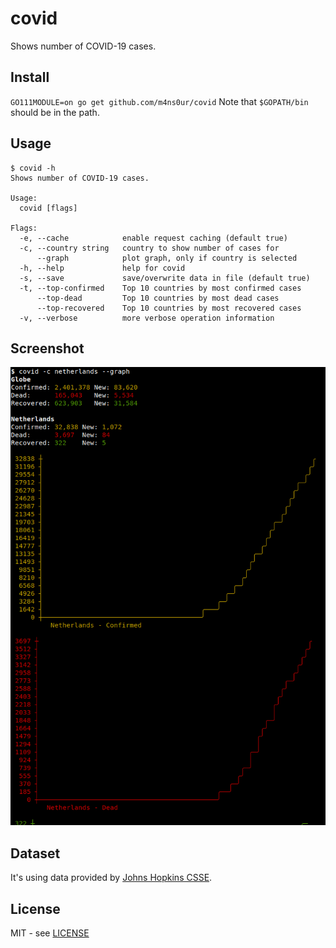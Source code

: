 # covid
Shows number of COVID-19 cases.

## Install
`GO111MODULE=on go get github.com/m4ns0ur/covid`
Note that `$GOPATH/bin` should be in the path.

## Usage
```
$ covid -h
Shows number of COVID-19 cases.

Usage:
  covid [flags]

Flags:
  -e, --cache            enable request caching (default true)
  -c, --country string   country to show number of cases for
      --graph            plot graph, only if country is selected
  -h, --help             help for covid
  -s, --save             save/overwrite data in file (default true)
  -t, --top-confirmed    Top 10 countries by most confirmed cases
      --top-dead         Top 10 countries by most dead cases
      --top-recovered    Top 10 countries by most recovered cases
  -v, --verbose          more verbose operation information
```

## Screenshot
![screenshot-1](/.res/screenshot-1.png)

## Dataset
It's using data provided by [Johns Hopkins CSSE](https://github.com/CSSEGISandData/COVID-19/tree/master/csse_covid_19_data/csse_covid_19_time_series).

## License
MIT - see [LICENSE][license]

[license]: https://github.com/m4ns0ur/covid/blob/master/LICENSE
